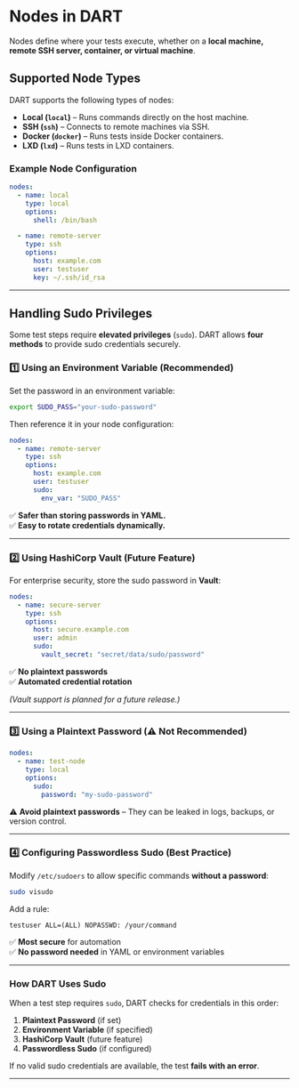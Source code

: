 # Nodes in DART

Nodes define where your tests execute, whether on a **local machine, remote SSH server, container, or virtual machine**.

## Supported Node Types
DART supports the following types of nodes:
- **Local (`local`)** – Runs commands directly on the host machine.
- **SSH (`ssh`)** – Connects to remote machines via SSH.
- **Docker (`docker`)** – Runs tests inside Docker containers.
- **LXD (`lxd`)** – Runs tests in LXD containers.

### Example Node Configuration
```yaml
nodes:
  - name: local
    type: local
    options:
      shell: /bin/bash

  - name: remote-server
    type: ssh
    options:
      host: example.com
      user: testuser
      key: ~/.ssh/id_rsa
```

---

## Handling Sudo Privileges

Some test steps require **elevated privileges** (`sudo`). DART allows **four methods** to provide sudo credentials securely.

### 1️⃣ Using an Environment Variable (Recommended)
Set the password in an environment variable:
```sh
export SUDO_PASS="your-sudo-password"
```
Then reference it in your node configuration:
```yaml
nodes:
  - name: remote-server
    type: ssh
    options:
      host: example.com
      user: testuser
      sudo:
        env_var: "SUDO_PASS"
```
✅ **Safer than storing passwords in YAML.**  
✅ **Easy to rotate credentials dynamically.**

---

### 2️⃣ Using HashiCorp Vault (Future Feature)
For enterprise security, store the sudo password in **Vault**:
```yaml
nodes:
  - name: secure-server
    type: ssh
    options:
      host: secure.example.com
      user: admin
      sudo:
        vault_secret: "secret/data/sudo/password"
```
✅ **No plaintext passwords**  
✅ **Automated credential rotation**

*(Vault support is planned for a future release.)*

---

### 3️⃣ Using a Plaintext Password (⚠️ Not Recommended)
```yaml
nodes:
  - name: test-node
    type: local
    options:
      sudo:
        password: "my-sudo-password"
```
⚠️ **Avoid plaintext passwords** – They can be leaked in logs, backups, or version control.

---

### 4️⃣ Configuring Passwordless Sudo (Best Practice)
Modify `/etc/sudoers` to allow specific commands **without a password**:
```sh
sudo visudo
```
Add a rule:
```
testuser ALL=(ALL) NOPASSWD: /your/command
```
✅ **Most secure** for automation  
✅ **No password needed** in YAML or environment variables

---

### How DART Uses Sudo
When a test step requires `sudo`, DART checks for credentials in this order:
1. **Plaintext Password** (if set)
2. **Environment Variable** (if specified)
3. **HashiCorp Vault** (future feature)
4. **Passwordless Sudo** (if configured)

If no valid sudo credentials are available, the test **fails with an error**.

---
